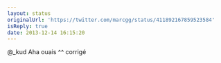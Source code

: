 ```yaml
---
layout: status
originalUrl: 'https://twitter.com/marcgg/status/411892167859523584'
isReply: true
date: 2013-12-14 16:15:20
---
```


@_kud Aha ouais ^^ corrigé
